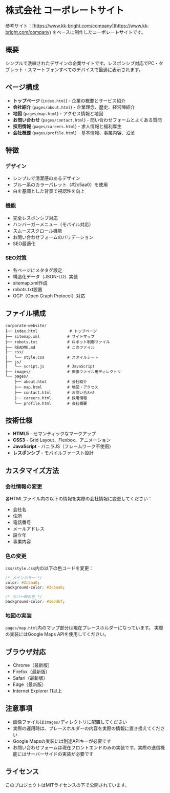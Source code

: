 # 株式会社 コーポレートサイト

参考サイト：[https://www.kk-bright.com/company](https://www.kk-bright.com/company) をベースに制作したコーポレートサイトです。

## 概要

シンプルで洗練されたデザインの企業サイトです。レスポンシブ対応でPC・タブレット・スマートフォンすべてのデバイスで最適に表示されます。

## ページ構成

- **トップページ** (`index.html`) - 企業の概要とサービス紹介
- **会社紹介** (`pages/about.html`) - 企業理念、歴史、経営陣紹介
- **地図** (`pages/map.html`) - アクセス情報と地図
- **お問い合わせ** (`pages/contact.html`) - 問い合わせフォームとよくある質問
- **採用情報** (`pages/careers.html`) - 求人情報と福利厚生
- **会社概要** (`pages/profile.html`) - 基本情報、事業内容、沿革

## 特徴

### デザイン
- シンプルで清潔感のあるデザイン
- ブルー系のカラーパレット（#2c5aa0）を使用
- 白を基調とした背景で視認性を向上

### 機能
- 完全レスポンシブ対応
- ハンバーガーメニュー（モバイル対応）
- スムーズスクロール機能
- お問い合わせフォームのバリデーション
- SEO最適化

### SEO対策
- 各ページにメタタグ設定
- 構造化データ（JSON-LD）実装
- sitemap.xml作成
- robots.txt設置
- OGP（Open Graph Protocol）対応

## ファイル構成

```
corporate-website/
├── index.html              # トップページ
├── sitemap.xml            # サイトマップ
├── robots.txt             # ロボット制御ファイル
├── README.md              # このファイル
├── css/
│   └── style.css          # スタイルシート
├── js/
│   └── script.js          # JavaScript
├── images/                # 画像ファイル用ディレクトリ
└── pages/
    ├── about.html         # 会社紹介
    ├── map.html           # 地図・アクセス
    ├── contact.html       # お問い合わせ
    ├── careers.html       # 採用情報
    └── profile.html       # 会社概要
```

## 技術仕様

- **HTML5** - セマンティックなマークアップ
- **CSS3** - Grid Layout、Flexbox、アニメーション
- **JavaScript** - バニラJS（フレームワーク不使用）
- **レスポンシブ** - モバイルファースト設計

## カスタマイズ方法

### 会社情報の変更
各HTMLファイル内の以下の情報を実際の会社情報に変更してください：

- 会社名
- 住所
- 電話番号
- メールアドレス
- 設立年
- 事業内容

### 色の変更
`css/style.css`内の以下の色コードを変更：

```css
/* メインカラー */
color: #2c5aa0;
background-color: #2c5aa0;

/* ホバー時の色 */
background-color: #1e3d6f;
```

### 地図の実装
`pages/map.html`内のマップ部分は現在プレースホルダーになっています。
実際の実装にはGoogle Maps APIを使用してください。

## ブラウザ対応

- Chrome（最新版）
- Firefox（最新版）
- Safari（最新版）
- Edge（最新版）
- Internet Explorer 11以上

## 注意事項

- 画像ファイルは`images/`ディレクトリに配置してください
- 実際の運用時は、プレースホルダーの内容を実際の情報に置き換えてください
- Google Mapsの実装には別途APIキーが必要です
- お問い合わせフォームは現在フロントエンドのみの実装です。実際の送信機能にはサーバーサイドの実装が必要です

## ライセンス

このプロジェクトはMITライセンスの下で公開されています。